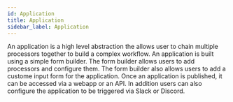 ```yaml
---
id: Application
title: Application
sidebar_label: Application
---
```

An application is a high level abstraction the allows user to chain multiple processors together to build a complex workflow. An application is built using a simple form builder. The form builder allows users to add processors and configure them. The form builder also allows users to add a custome input form for the application. Once an application is published, it can be accessed via a webapp or an API. In addition users can also configure the application to be triggered via Slack or Discord.